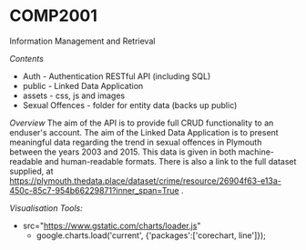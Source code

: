 # COMP2001
Information Management and Retrieval

*Contents*
* Auth - Authentication RESTful API (including SQL)
* public - Linked Data Application
* assets - css, js and images
* Sexual Offences - folder for entity data (backs up public)

*Overview*
The aim of the API is to provide full CRUD functionality to an enduser's account. 
The aim of the Linked Data Application is to present meaningful data regarding the trend in sexual offences in Plymouth between the years 2003 and 2015. This data is given in both machine-readable and human-readable formats. There is also a link to the full dataset supplied, at https://plymouth.thedata.place/dataset/crime/resource/26904f63-e13a-450c-85c7-954b66229871?inner_span=True .

*Visualisation Tools:*
* src="https://www.gstatic.com/charts/loader.js"
  - google.charts.load('current', {'packages':['corechart, line']});
